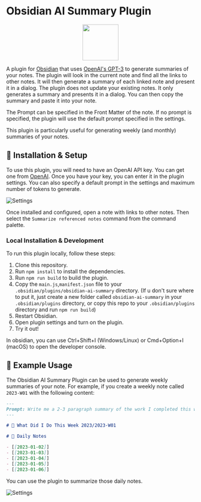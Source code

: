 # Obsidian AI Summary Plugin

<p align="center">
<img src="./ai-summary.png"  width="96">
</p>

A plugin for [Obsidian](https://obsidian.md) that uses [OpenAI's GPT-3](https://openai.com/blog/openai-api/) to generate summaries of your notes. The plugin will look in the current note and find all the links to other notes. It will then generate a summary of each linked note and present it in a dialog. The plugin does not update your existing notes. It only generates a summary and presents it in a dialog. You can then copy the summary and paste it into your note.

The Prompt can be specified in the Front Matter of the note. If no prompt is specified, the plugin will use the default prompt specified in the settings.

This plugin is particularly useful for generating weekly (and monthly) summaries of your notes.

## 🚀 Installation & Setup

To use this plugin, you will need to have an OpenAI API key. You can get one from [OpenAI](https://beta.openai.com/). Once you have your key, you can enter it in the plugin settings. You can also specify a default prompt in the settings and maximum number of tokens to generate.

![Settings](./images/settings.png)

Once installed and configured, open a note with links to other notes. Then select the `Summarize referenced notes` command from the command palette.

### Local Installation & Development

To run this plugin locally, follow these steps:

1. Clone this repository.
2. Run `npm install` to install the dependencies.
3. Run `npm run build` to build the plugin.
4. Copy the `main.js`,`manifest.json` file to your `.obsidian/plugins/obsidian-ai-summary` directory. (If u don't sure where to put it, just create a new folder called `obsidian-ai-summary` in your `.obsidian/plugins` directory, or copy this repo to your `.obsidian/plugins` directory and run `npm run build`)
5. Restart Obsidian.
6. Open plugin settings and turn on the plugin.
7. Try it out!

In obsidian, you can use Ctrl+Shift+I (Windows/Linux) or Cmd+Option+I (macOS) to open the developer console.

## 💪 Example Usage

The Obsidian AI Summary Plugin can be used to generate weekly summaries of your note. For example, if you create a weekly note called `2023-W01` with the following content:

```markdown
---
Prompt: Write me a 2-3 paragraph summary of the work I completed this week in the first person. The work completed is below the '# 🚀 Work Completed' section.
---

# 🚀 What Did I Do This Week 2023/2023-W01

# 📅 Daily Notes

- [[2023-01-02]]
- [[2023-01-03]]
- [[2023-01-04]]
- [[2023-01-05]]
- [[2023-01-06]]

```

You can use the plugin to summarize those daily notes.

 ![Settings](./images/ai-dialog.png)
